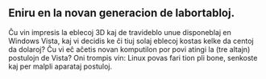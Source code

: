 



<h2>Eniru en la novan generacion de labortabloj.</h2>

Ĉu vin impresis la eblecoj 3D kaj de travideblo unue disponeblaj en Windows Vista, kaj vi decidis ke ĉi tiuj solaj eblecoj kostas kelke da centoj da dolaroj? Ĉu vi eĉ aĉetis novan komputilon por povi atingi la (tre altajn) postulojn de Vista? Oni trompis vin: Linux povas fari tion pli bone, senkoste kaj per malpli aparataj postuloj.

<? all_video_ids_from_file ();?>




